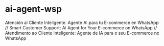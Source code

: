 # ai-agent-wsp
Atención al Cliente Inteligente: Agente AI para tu  E-commerce en WhatsApp // Smart Customer Support: AI Agent for Your E-commerce on WhatsApp // Atendimento ao Cliente Inteligente: Agente de IA para o seu E-commerce no WhatsApp
